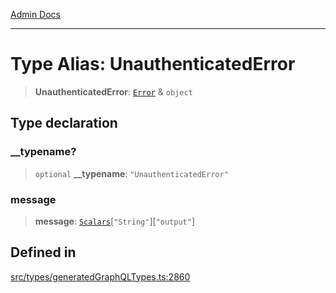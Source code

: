 [Admin Docs](/)

***

# Type Alias: UnauthenticatedError

> **UnauthenticatedError**: [`Error`](Error.md) & `object`

## Type declaration

### \_\_typename?

> `optional` **\_\_typename**: `"UnauthenticatedError"`

### message

> **message**: [`Scalars`](Scalars.md)\[`"String"`\]\[`"output"`\]

## Defined in

[src/types/generatedGraphQLTypes.ts:2860](https://github.com/Suyash878/talawa-api/blob/cfd688207611ba245c99edd8dbaccb2cdbf6a043/src/types/generatedGraphQLTypes.ts#L2860)
